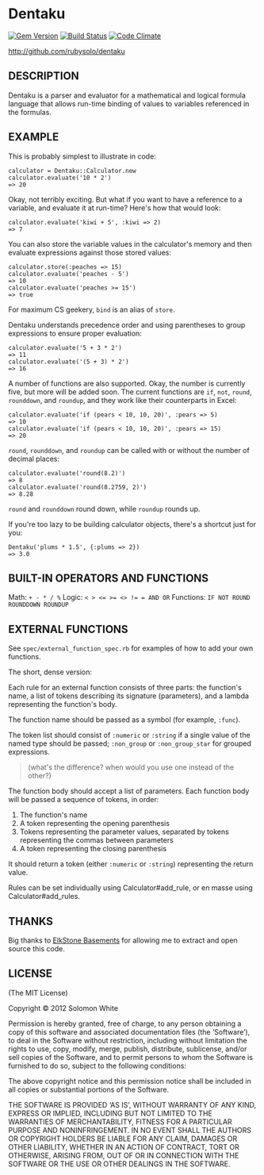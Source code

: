 Dentaku
=======

[![Gem Version](https://badge.fury.io/rb/dentaku.png)](http://badge.fury.io/rb/dentaku)
[![Build Status](https://travis-ci.org/rubysolo/dentaku.png?branch=master)](https://travis-ci.org/rubysolo/dentaku)
[![Code Climate](https://codeclimate.com/github/rubysolo/dentaku.png)](https://codeclimate.com/github/rubysolo/dentaku)

http://github.com/rubysolo/dentaku

DESCRIPTION
-----------

Dentaku is a parser and evaluator for a mathematical and logical formula
language that allows run-time binding of values to variables referenced in the
formulas.

EXAMPLE
-------

This is probably simplest to illustrate in code:

    calculator = Dentaku::Calculator.new
    calculator.evaluate('10 * 2')
    => 20

Okay, not terribly exciting.  But what if you want to have a reference to a
variable, and evaluate it at run-time?  Here's how that would look:

    calculator.evaluate('kiwi + 5', :kiwi => 2)
    => 7

You can also store the variable values in the calculator's memory and then
evaluate expressions against those stored values:

    calculator.store(:peaches => 15)
    calculator.evaluate('peaches - 5')
    => 10
    calculator.evaluate('peaches >= 15')
    => true

For maximum CS geekery, `bind` is an alias of `store`.

Dentaku understands precedence order and using parentheses to group expressions
to ensure proper evaluation:

    calculator.evaluate('5 + 3 * 2')
    => 11
    calculator.evaluate('(5 + 3) * 2')
    => 16

A number of functions are also supported.  Okay, the number is currently five,
but more will be added soon.  The current functions are
`if`, `not`, `round`, `rounddown`, and `roundup`, and they work like their counterparts in Excel:

    calculator.evaluate('if (pears < 10, 10, 20)', :pears => 5)
    => 10
    calculator.evaluate('if (pears < 10, 10, 20)', :pears => 15)
    => 20

`round`, `rounddown`, and `roundup` can be called with or without the number of decimal places:

    calculator.evaluate('round(8.2)')
    => 8
    calculator.evaluate('round(8.2759, 2)')
    => 8.28

`round` and `rounddown` round down, while `roundup` rounds up.

If you're too lazy to be building calculator objects, there's a shortcut just
for you:

    Dentaku('plums * 1.5', {:plums => 2})
    => 3.0


BUILT-IN OPERATORS AND FUNCTIONS
---------------------------------

Math: `+ - * / %`
Logic: `< > <= >= <> != = AND OR`
Functions: `IF NOT ROUND ROUNDDOWN ROUNDUP`


EXTERNAL FUNCTIONS
------------------

See `spec/external_function_spec.rb` for examples of how to add your own functions.

The short, dense version:

Each rule for an external function consists of three parts: the function's name,
a list of tokens describing its signature (parameters), and a lambda representing the
function's body.

The function name should be passed as a symbol (for example, `:func`).

The token list should consist of `:numeric` or `:string` if a single value of the named
type should be passed; `:non_group` or `:non_group_star` for grouped expressions.

> (what's the difference? when would you use one instead of the other?)

The function body should accept a list of parameters. Each function body will be passed
a sequence of tokens, in order:

1. The function's name
2. A token representing the opening parenthesis
3. Tokens representing the parameter values, separated by tokens representing the commas between parameters
4. A token representing the closing parenthesis

It should return a token (either `:numeric` or `:string`) representing the return value.

Rules can be set individually using Calculator#add_rule, or en masse using Calculator#add_rules.


THANKS
------

Big thanks to [ElkStone Basements](http://www.elkstonebasements.com/) for
allowing me to extract and open source this code.

LICENSE
-------

(The MIT License)

Copyright © 2012 Solomon White

Permission is hereby granted, free of charge, to any person obtaining a copy of
this software and associated documentation files (the ‘Software’), to deal in
the Software without restriction, including without limitation the rights to
use, copy, modify, merge, publish, distribute, sublicense, and/or sell copies of
the Software, and to permit persons to whom the Software is furnished to do so,
subject to the following conditions:

The above copyright notice and this permission notice shall be included in all
copies or substantial portions of the Software.

THE SOFTWARE IS PROVIDED ‘AS IS’, WITHOUT WARRANTY OF ANY KIND, EXPRESS OR
IMPLIED, INCLUDING BUT NOT LIMITED TO THE WARRANTIES OF MERCHANTABILITY, FITNESS
FOR A PARTICULAR PURPOSE AND NONINFRINGEMENT. IN NO EVENT SHALL THE AUTHORS OR
COPYRIGHT HOLDERS BE LIABLE FOR ANY CLAIM, DAMAGES OR OTHER LIABILITY, WHETHER
IN AN ACTION OF CONTRACT, TORT OR OTHERWISE, ARISING FROM, OUT OF OR IN
CONNECTION WITH THE SOFTWARE OR THE USE OR OTHER DEALINGS IN THE SOFTWARE.

